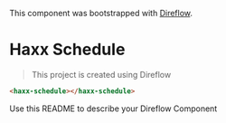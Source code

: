 This component was bootstrapped with [Direflow](https://direflow.io).

# Haxx Schedule
> This project is created using Direflow

```html
<haxx-schedule></haxx-schedule>
```

Use this README to describe your Direflow Component
